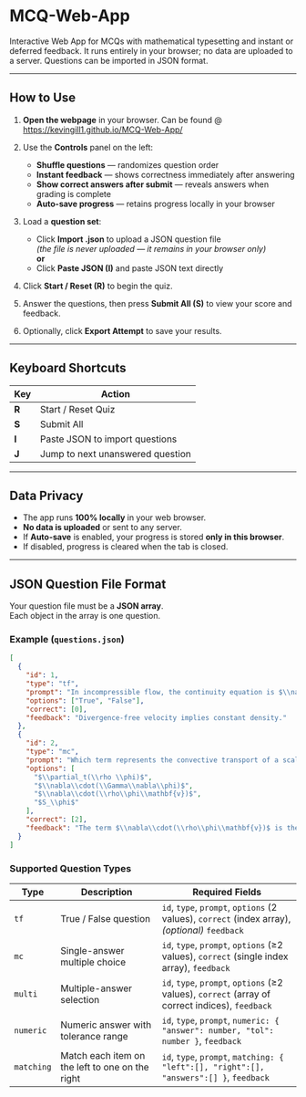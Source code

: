 # MCQ-Web-App
Interactive Web App for MCQs with mathematical typesetting and instant or deferred feedback. It runs entirely in your browser; no data are uploaded to a server. Questions can be imported in JSON format.

---

## How to Use

1. **Open the webpage** in your browser. Can be found @ https://kevingill1.github.io/MCQ-Web-App/

2. Use the **Controls** panel on the left:
   - **Shuffle questions** — randomizes question order
   - **Instant feedback** — shows correctness immediately after answering
   - **Show correct answers after submit** — reveals answers when grading is complete
   - **Auto-save progress** — retains progress locally in your browser

3. Load a **question set**:
   - Click **Import .json** to upload a JSON question file  
     *(the file is never uploaded — it remains in your browser only)*  
   **or**
   - Click **Paste JSON (I)** and paste JSON text directly

4. Click **Start / Reset (R)** to begin the quiz.

5. Answer the questions, then press **Submit All (S)** to view your score and feedback.

6. Optionally, click **Export Attempt** to save your results.

---

## Keyboard Shortcuts

| Key | Action |
|-----|--------|
| **R** | Start / Reset Quiz |
| **S** | Submit All |
| **I** | Paste JSON to import questions |
| **J** | Jump to next unanswered question |

---

## Data Privacy

- The app runs **100% locally** in your web browser.
- **No data is uploaded** or sent to any server.
- If **Auto-save** is enabled, your progress is stored **only in this browser**.
- If disabled, progress is cleared when the tab is closed.

---

## JSON Question File Format

Your question file must be a **JSON array**.  
Each object in the array is one question.

### Example (`questions.json`)

```json
[
  {
    "id": 1,
    "type": "tf",
    "prompt": "In incompressible flow, the continuity equation is $\\nabla\\cdot\\mathbf{v}=0$.",
    "options": ["True", "False"],
    "correct": [0],
    "feedback": "Divergence-free velocity implies constant density."
  },
  {
    "id": 2,
    "type": "mc",
    "prompt": "Which term represents the convective transport of a scalar $\\phi$?",
    "options": [
      "$\\partial_t(\\rho \\phi)$",
      "$\\nabla\\cdot(\\Gamma\\nabla\\phi)$",
      "$\\nabla\\cdot(\\rho\\phi\\mathbf{v})$",
      "$S_\\phi$"
    ],
    "correct": [2],
    "feedback": "The term $\\nabla\\cdot(\\rho\\phi\\mathbf{v})$ is the convective flux."
  }
]
```
### Supported Question Types

| Type      | Description                                      | Required Fields                                                                                 |
|-----------|--------------------------------------------------|-------------------------------------------------------------------------------------------------|
| `tf`      | True / False question                             | `id`, `type`, `prompt`, `options` (2 values), `correct` (index array), *(optional)* `feedback`  |
| `mc`      | Single-answer multiple choice                     | `id`, `type`, `prompt`, `options` (≥2 values), `correct` (single index array), `feedback`       |
| `multi`   | Multiple-answer selection                         | `id`, `type`, `prompt`, `options` (≥2 values), `correct` (array of correct indices), `feedback` |
| `numeric` | Numeric answer with tolerance range               | `id`, `type`, `prompt`, `numeric: { "answer": number, "tol": number }`, `feedback`              |
| `matching`| Match each item on the left to one on the right   | `id`, `type`, `prompt`, `matching: { "left":[], "right":[], "answers":[] }`, `feedback`         |
